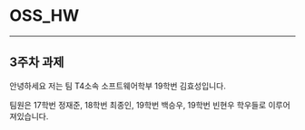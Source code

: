 # OSS_HW
---------
3주차 과제
---------
안녕하세요 저는 팀 T4소속 소프트웨어학부 19학번 김효성입니다.

팀원은 17학번 정재준, 18학번 최종인, 19학번 백승우, 19학번 빈현우 학우들로 이루어져있습니다.
